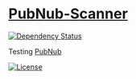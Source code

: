 # [PubNub-Scanner](https://github.com/rosterloh/PubNub-Scanner)

[![Dependency Status](https://david-dm.org/rosterloh/PubNub-Scanner.svg)](https://david-dm.org/rosterloh/PubNub-Scanner)

Testing [PubNub](http://www.pubnub.com/)

[![License][B]][L]

[B]: http://img.shields.io/badge/license-MIT-brightgreen.svg
[L]: http://opensource.org/licenses/MIT
